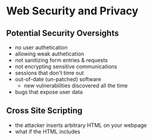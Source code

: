 # Web Security and Privacy

## Potential Security Oversights

- no user authetication
- allowing weak authetication
- not sanitizing form entries & requests
- not encrypting sensitive communications
- sessions that don't time out
- out-of-date (un-patched) software
    - new vulnerabilities discovered all the time
- bugs that expose user data

## Cross Site Scripting

- the attacker inserts arbitrary HTML on your webpage
- what if the HTML includes <script> tags?
    - replace the page with a new one
        - fake instance of a page to get password, accounts, etc.
    - pass information from the page to foreign page
        - cookies, passwords, credit card numbers, session ids
    - download user's cookies (passwords) for other sites

## Cross Site Scripting: Mitigation

- Don't allow any HTML to be inserted
    - backend libraries to strip out HTML tags
- Don't allow malicious HTML to be inserted
    - Backend libraries to sanitize HTML
        - Limited set of allowed tags for formatting
- Similar techniques may be used to protect
against SQL injection


## Distributed Denail of Service

- DDos
- Overwhelm a server with malicious requests to block regular users

## Distributed Denial of Service

- Requests don’t come from one machine
    - These are easily blocked
- Attacker uses a number of controlled machines, often compromised
    - Hard to spot

## DDoS Mitigtion

- Rate limiting
    - limit volume of requests from a user
- Throw out excess traffic at random
    - Some will be malicious, some will be legitimate
- distribute traffic accross network
    - by distributing load, can accommodate huge volume

## Network Security

- Need to spend requests: GET/POST
- Need to send responses: HTML documents
- Network channels aren't neccessarily secure
- Confidentially: What if someone intercepts and reads this message?
- Integrity: What if someone intercepts and alters this message?

## Secure Communication
- For anyone other than the intended recipient, we want our message to be
    - Unreadable
    - Impossible to change without detection
- Encryption function
    - F(X) = Y easy to compute
    - F-1(Y) = X difficult to compute (without additional
knowledge)


## Encryption and Decryption

- Encryption
    - Ensures privacy within an organization and on the Internet
    - The conversion of data into an unreadable form, called ciphertext
- Decryption
    - The process of converting the ciphertext back into its original form, called plaintext or cleartext, so it can be understood.
- The encryption/decryption process requires an
algorithm and a key.

## Encryption Types

- 2 encryption types:
    - Symmetric-key Encryption
    - Asymmetric-key Encryption

- SSL (Secure Sockets Layer)
    - Uses both encryption types
    - Provides for secure transmission of data on the Internet

## Symmetric-Key

- Also called single-key encryption
- Both encryption and decryption use the same key
- Both the sender and receiver must know the key before communicating using encryption.
- Advantage: speed

## Data Collection: Cookies
- Why would a user want cookies?
    - User authentication (remember me)
    - Site preferences
    - Contents of shopping carts
- Why would a developer use cookies?
    - Better user experience
    - Ad tracking
    - Site metrics

## Privacy Policy 
- Statement saying what the website does with any information it collects
    - or otherwise obtains from the user
    - and why the website needs this information
- generally considered legally binding
    - must obey the laws of the land
    - different lands have different laws
- written in dense legal language
- userd may or may not pay attention